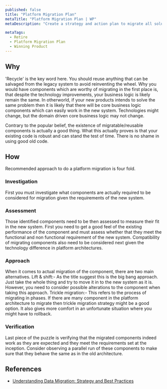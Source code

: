 ```yaml
---
published: false
title: "Platform Migration Plan"
metaTitle: "Platform Migration Plan | WP"
metaDescription: "Create a strategy and action plan to migrate all solution components from old system to new system while running in parallel."

metaTags:
  - Retire
  - Platform Migration Plan
  - Winning Product
---
```


## Why
'Recycle' is the key word here. You should reuse anything that can be salvaged from the legacy system to avoid reinventing the wheel. Why you would have components which are worthy of migrating in the first place is, that despite the technology improvements, your business logic is likely remain the same. In otherworld, if your new products intends to solve the same problem then it is likely that there will be core business logic components which can easily work in the new system. Technologies might change, but the domain driven core business logic may not change. 

Contrary to the popular belief, the existence of migratable/reusable components is actually a good thing. What this actually proves is that your existing code is robust and can stand the test of time. There is no shame in using good old code. 

## How
Recommended approach to do a platform migration is four fold.

### Investigation
First you must investigate what components are actually required to be considered for migration given the requirements of the new system.

### Assessment
Those identified components need to be then assessed to measure their fit in the new system. First you need to get a good feel of the existing performance of the component and must assess whether that they meet the functional and non functional requirement of the new system. 
Compatibility of migrating components also need to be considered next given the technology difference in platform architectures.

### Approach
When it comes to actual migration of the component, there are two main alternatives.
Lift & shift:- As the title suggest this is the big bang approach. Just take the whole thing and try to move it in to the new system as it is. However, you need to consider possible alterations to the component when taking this approach. 
Trickle migration:- This refers to the process of migrating in phases. If there are many component in the platform architecture to migrate then trickle migration strategy might be a good option. It also gives more comfort in an unfortunate situation where you might have to rollback.

### Verification
Last piece of the puzzle is verifying that the migrated components indeed work as they are expected and they meet the requirements set at the inception. Consider observing a parallel run of these components to make sure that they behave the same as in the old architecture.

## References
- [Understanding Data Migration: Strategy and Best Practices](https://www.talend.com/resources/understanding-data-migration-strategies-best-practices/)

